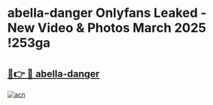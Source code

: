 # abella-danger Onlyfans Leaked - New Video & Photos March 2025 !253ga

# <h2><a href="https://xlp2lf.iuczelnia.edu.pl?title=abella-danger&ref=253ga">🔗👉 🔴 abella-danger</a></h2>

[![acn](https://github.com/user-attachments/assets/0f9c940e-d8b0-45ae-aac7-cd30a18b3e1c)](https://xlp2lf.iuczelnia.edu.pl?title=abella-danger&ref=253ga)

